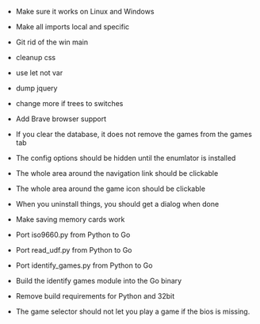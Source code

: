 

* Make sure it works on Linux and Windows
* Make all imports local and specific
* Git rid of the win main

* cleanup css
* use let not var
* dump jquery
* change more if trees to switches
* Add Brave browser support

* If you clear the database, it does not remove the games from the games tab
* The config options should be hidden until the enumlator is installed
* The whole area around the navigation link should be clickable
* The whole area around the game icon should be clickable
* When you uninstall things, you should get a dialog when done
* Make saving memory cards work

* Port iso9660.py from Python to Go
* Port read_udf.py from Python to Go
* Port identify_games.py from Python to Go
* Build the identify games module into the Go binary
* Remove build requirements for Python and 32bit
* The game selector should not let you play a game if the bios is missing.
